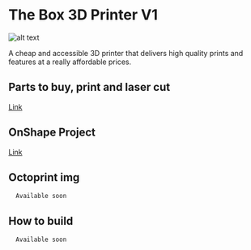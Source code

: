 # The Box 3D Printer V1

![alt text](https://image.ibb.co/fCdfex/Screen_Shot_2018_03_26_at_17_27_57.png)

A cheap and accessible 3D printer that delivers high quality prints and features at a really affordable prices.

## Parts to buy, print and laser cut

  [Link](https://docs.google.com/spreadsheets/d/1RBnSuDR8UuKjEvOOzaPsCZfukejlvh9cotuhqPRqMRU/edit#gid=336025565)

## OnShape Project

  [Link](https://cad.onshape.com/documents/41fe9c687b2344b4ad23c1d4/w/ac96e5fc62343bcfb2fe1884/e/2b59381643b790c82e7bd07e)

## Octoprint img

```
  Available soon
```

## How to build

```
  Available soon
```
